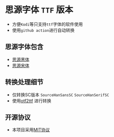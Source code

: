 # 思源字体 `TTF` 版本
- 方便`Kodi`等只支持`ttf`字体的软件使用
- 使用`github action`进行自动转换

## 思源字体包含
- [思源黑体](https://github.com/adobe-fonts/source-han-sans)
- [思源宋体](https://github.com/adobe-fonts/source-han-serif)

## 转换处理细节
- 仅转换SC版本 `SourceHanSansSC` `SourceHanSerifSC`
- 使用[otf2ttf](https://github.com/awesometoolbox/otf2ttf) 进行转换

## 开源协议
- 本项目采用[MIT协议](https://github.com/gek64/SourceHan-font-ttf/raw/main/LICENSE)
